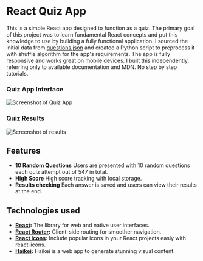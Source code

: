 # React Quiz App

This is a simple React app designed to function as a quiz. The primary goal of this project was to learn fundamental React concepts and put this knowledge to use by building a fully functional application. I sourced the initial data from [questions.json](https://gist.github.com/cmota/f7919cd962a061126effb2d7118bec72) and created a Python script to preprocess it with shuffle algorithm for the app's requirements. The app is fully responsive and works great on mobile devices. I built this independently, referring only to available documentation and MDN. No step by step tutorials.

### Quiz App Interface
![Screenshot of Quiz App](https://i.ibb.co/0DG2ChG/Screenshot-from-2024-05-17-09-34-08.png)

### Quiz Results
![Screenshot of results](https://i.ibb.co/hV8whh0/Screenshot-from-2024-05-17-09-36-20.png)

## Features

- **10 Random Questions** Users are presented with 10 random questions each quiz attempt out of 547 in total.
- **High Score** High score tracking with local storage.
- **Results checking** Each answer is saved and users can view their results at the end.

## Technologies used

- **[React](https://react.dev/):** The library for web and native user interfaces.
- **[React Router](https://reactrouter.com/en/main):** Client-side routing for smoother navigation.
- **[React Icons](https://react-icons.github.io/react-icons/):** Include popular icons in your React projects easly with react-icons.
- **[Haikei](https://haikei.app/):** Haikei is a web app to generate stunning visual content.